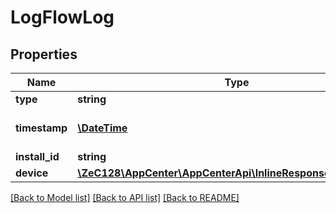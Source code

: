 # LogFlowLog

## Properties
Name | Type | Description | Notes
------------ | ------------- | ------------- | -------------
**type** | **string** | Log type. | 
**timestamp** | [**\DateTime**](\DateTime.md) | Log creation timestamp. | 
**install_id** | **string** | Install ID. | 
**device** | [**\ZeC128\AppCenter\AppCenterApi\InlineResponse20041Device**](InlineResponse20041Device.md) |  | 

[[Back to Model list]](../README.md#documentation-for-models) [[Back to API list]](../README.md#documentation-for-api-endpoints) [[Back to README]](../README.md)


